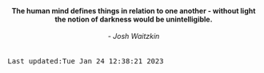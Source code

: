 
<div align="center"><b><span>The human mind defines things in relation to one another - without light the notion of darkness would be unintelligible.</span></b><br><br><i> - Josh Waitzkin</i></div>
<br><br><kbd>Last updated:Tue Jan 24 12:38:21 2023</kbd>